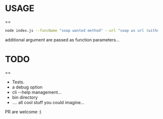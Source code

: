 
# USAGE
== 
`````bash
node index.js --funcName "soap wanted method" --url "soap ws url (without ?wsdl)" [--arg1 argument] [--arg2 argument] ....
`````

additional argument are passed as function parameters...

# TODO
==

* Tests.
* a debug option
* cli --help management... 
* bin directory
* .... all cool stuff you could imagine...

PR are welcome :)



